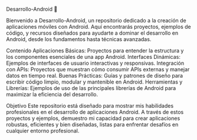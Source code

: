 Desarrollo-Android 🚀

Bienvenido a Desarrollo-Android, un repositorio dedicado a la creación de aplicaciones móviles con Android. Aquí encontrarás proyectos, ejemplos de código, y recursos diseñados para ayudarte a dominar el desarrollo en Android, desde los fundamentos hasta técnicas avanzadas.

Contenido
Aplicaciones Básicas: Proyectos para entender la estructura y los componentes esenciales de una app Android.
Interfaces Dinámicas: Ejemplos de interfaces de usuario interactivas y responsivas.
Integración con APIs: Proyectos que muestran cómo consumir APIs externas y manejar datos en tiempo real.
Buenas Prácticas: Guías y patrones de diseño para escribir código limpio, modular y mantenible en Android.
Herramientas y Librerías: Ejemplos de uso de las principales librerías de Android para maximizar la eficiencia del desarrollo.

Objetivo
Este repositorio está diseñado para mostrar mis habilidades profesionales en el desarrollo de aplicaciones Android. A través de estos proyectos y ejemplos, demuestro mi capacidad para crear aplicaciones robustas, eficientes y bien diseñadas, listas para enfrentar desafíos en cualquier entorno profesional.

